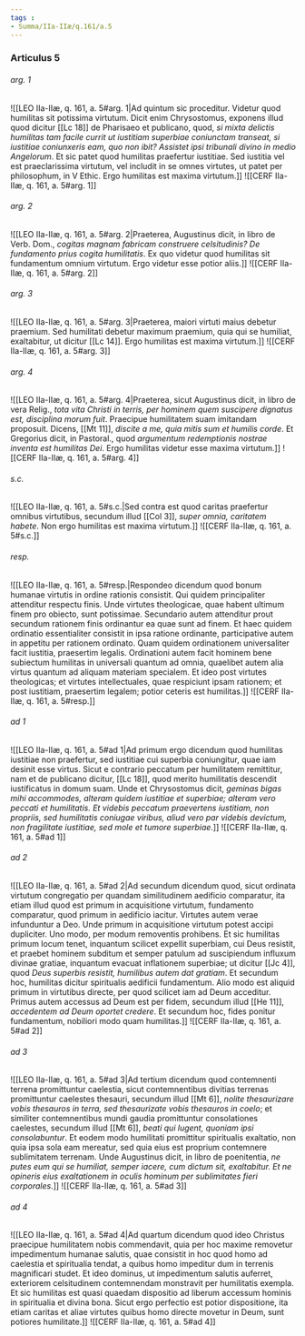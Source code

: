 ```yaml
---
tags : 
- Summa/IIa-IIæ/q.161/a.5
---
```


### Articulus 5

###### arg. 1
![[LEO IIa-IIæ, q. 161, a. 5#arg. 1|Ad quintum sic proceditur. Videtur quod humilitas sit potissima virtutum. Dicit enim Chrysostomus, exponens illud quod dicitur [[Lc 18]] de Pharisaeo et publicano, quod, *si mixta delictis humilitas tam facile currit ut iustitiam superbiae coniunctam transeat, si iustitiae coniunxeris eam, quo non ibit? Assistet ipsi tribunali divino in medio Angelorum*. Et sic patet quod humilitas praefertur iustitiae. Sed iustitia vel est praeclarissima virtutum, vel includit in se omnes virtutes, ut patet per philosophum, in V Ethic. Ergo humilitas est maxima virtutum.]]
![[CERF IIa-IIæ, q. 161, a. 5#arg. 1]]

###### arg. 2
![[LEO IIa-IIæ, q. 161, a. 5#arg. 2|Praeterea, Augustinus dicit, in libro de Verb. Dom., *cogitas magnam fabricam construere celsitudinis? De fundamento prius cogita humilitatis*. Ex quo videtur quod humilitas sit fundamentum omnium virtutum. Ergo videtur esse potior aliis.]]
![[CERF IIa-IIæ, q. 161, a. 5#arg. 2]]

###### arg. 3
![[LEO IIa-IIæ, q. 161, a. 5#arg. 3|Praeterea, maiori virtuti maius debetur praemium. Sed humilitati debetur maximum praemium, quia qui se humiliat, exaltabitur, ut dicitur [[Lc 14]]. Ergo humilitas est maxima virtutum.]]
![[CERF IIa-IIæ, q. 161, a. 5#arg. 3]]

###### arg. 4
![[LEO IIa-IIæ, q. 161, a. 5#arg. 4|Praeterea, sicut Augustinus dicit, in libro de vera Relig., *tota vita Christi in terris, per hominem quem suscipere dignatus est, disciplina morum fuit*. Praecipue humilitatem suam imitandam proposuit. Dicens, [[Mt 11]], *discite a me, quia mitis sum et humilis corde*. Et Gregorius dicit, in Pastoral., quod *argumentum redemptionis nostrae inventa est humilitas Dei*. Ergo humilitas videtur esse maxima virtutum.]]
![[CERF IIa-IIæ, q. 161, a. 5#arg. 4]]

###### s.c.
![[LEO IIa-IIæ, q. 161, a. 5#s.c.|Sed contra est quod caritas praefertur omnibus virtutibus, secundum illud [[Col 3]], *super omnia, caritatem habete*. Non ergo humilitas est maxima virtutum.]]
![[CERF IIa-IIæ, q. 161, a. 5#s.c.]]

###### resp.
![[LEO IIa-IIæ, q. 161, a. 5#resp.|Respondeo dicendum quod bonum humanae virtutis in ordine rationis consistit. Qui quidem principaliter attenditur respectu finis. Unde virtutes theologicae, quae habent ultimum finem pro obiecto, sunt potissimae. Secundario autem attenditur prout secundum rationem finis ordinantur ea quae sunt ad finem. Et haec quidem ordinatio essentialiter consistit in ipsa ratione ordinante, participative autem in appetitu per rationem ordinato. Quam quidem ordinationem universaliter facit iustitia, praesertim legalis. Ordinationi autem facit hominem bene subiectum humilitas in universali quantum ad omnia, quaelibet autem alia virtus quantum ad aliquam materiam specialem. Et ideo post virtutes theologicas; et virtutes intellectuales, quae respiciunt ipsam rationem; et post iustitiam, praesertim legalem; potior ceteris est humilitas.]]
![[CERF IIa-IIæ, q. 161, a. 5#resp.]]

###### ad 1
![[LEO IIa-IIæ, q. 161, a. 5#ad 1|Ad primum ergo dicendum quod humilitas iustitiae non praefertur, sed iustitiae cui superbia coniungitur, quae iam desinit esse virtus. Sicut e contrario peccatum per humilitatem remittitur, nam et de publicano dicitur, [[Lc 18]], quod merito humilitatis descendit iustificatus in domum suam. Unde et Chrysostomus dicit, *geminas bigas mihi accommodes, alteram quidem iustitiae et superbiae; alteram vero peccati et humilitatis. Et videbis peccatum praevertens iustitiam, non propriis, sed humilitatis coniugae viribus, aliud vero par videbis devictum, non fragilitate iustitiae, sed mole et tumore superbiae*.]]
![[CERF IIa-IIæ, q. 161, a. 5#ad 1]]

###### ad 2
![[LEO IIa-IIæ, q. 161, a. 5#ad 2|Ad secundum dicendum quod, sicut ordinata virtutum congregatio per quandam similitudinem aedificio comparatur, ita etiam illud quod est primum in acquisitione virtutum, fundamento comparatur, quod primum in aedificio iacitur. Virtutes autem verae infunduntur a Deo. Unde primum in acquisitione virtutum potest accipi dupliciter. Uno modo, per modum removentis prohibens. Et sic humilitas primum locum tenet, inquantum scilicet expellit superbiam, cui Deus resistit, et praebet hominem subditum et semper patulum ad suscipiendum influxum divinae gratiae, inquantum evacuat inflationem superbiae; ut dicitur [[Jc 4]], quod *Deus superbis resistit, humilibus autem dat gratiam*. Et secundum hoc, humilitas dicitur spiritualis aedificii fundamentum. Alio modo est aliquid primum in virtutibus directe, per quod scilicet iam ad Deum acceditur. Primus autem accessus ad Deum est per fidem, secundum illud [[He 11]], *accedentem ad Deum oportet credere*. Et secundum hoc, fides ponitur fundamentum, nobiliori modo quam humilitas.]]
![[CERF IIa-IIæ, q. 161, a. 5#ad 2]]

###### ad 3
![[LEO IIa-IIæ, q. 161, a. 5#ad 3|Ad tertium dicendum quod contemnenti terrena promittuntur caelestia, sicut contemnentibus divitias terrenas promittuntur caelestes thesauri, secundum illud [[Mt 6]], *nolite thesaurizare vobis thesauros in terra, sed thesaurizate vobis thesauros in coelo*; et similiter contemnentibus mundi gaudia promittuntur consolationes caelestes, secundum illud [[Mt 6]], *beati qui lugent, quoniam ipsi consolabuntur*. Et eodem modo humilitati promittitur spiritualis exaltatio, non quia ipsa sola eam mereatur, sed quia eius est proprium contemnere sublimitatem terrenam. Unde Augustinus dicit, in libro de poenitentia, *ne putes eum qui se humiliat, semper iacere, cum dictum sit, exaltabitur. Et ne opineris eius exaltationem in oculis hominum per sublimitates fieri corporales*.]]
![[CERF IIa-IIæ, q. 161, a. 5#ad 3]]

###### ad 4
![[LEO IIa-IIæ, q. 161, a. 5#ad 4|Ad quartum dicendum quod ideo Christus praecipue humilitatem nobis commendavit, quia per hoc maxime removetur impedimentum humanae salutis, quae consistit in hoc quod homo ad caelestia et spiritualia tendat, a quibus homo impeditur dum in terrenis magnificari studet. Et ideo dominus, ut impedimentum salutis auferret, exteriorem celsitudinem contemnendam monstravit per humilitatis exempla. Et sic humilitas est quasi quaedam dispositio ad liberum accessum hominis in spiritualia et divina bona. Sicut ergo perfectio est potior dispositione, ita etiam caritas et aliae virtutes quibus homo directe movetur in Deum, sunt potiores humilitate.]]
![[CERF IIa-IIæ, q. 161, a. 5#ad 4]]

